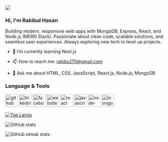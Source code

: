 ![](https://i.ibb.co.com/mCH1HFpG/MERN-Stack-Developer.png)

### Hi,  I'm Rakibul Hasan

Building modern, responsive web apps with MongoDB, Express, React, and Node.js (MERN Stack). Passionate about clean code, scalable solutions, and seamless user experiences. Always exploring new tech to level up projects.

- 🌱 I’m currently learning Next.js 

- 📫 How to reach me: rakibx270@gmail.com

- 💬 Ask me about HTML, CSS, JavaScript, React.js, Node.js, MongoDB

### Language & Tools
[<img src='https://cdn.jsdelivr.net/npm/simple-icons@3.0.1/icons/github.svg' alt='github' height='40'>](https://github.com/https://github.com/Rakibul-Hasan270)  [<img src='https://cdn.jsdelivr.net/npm/simple-icons@3.0.1/icons/linkedin.svg' alt='linkedin' height='40'>](https://www.linkedin.com/in/https://www.linkedin.com/in/rakibul-hasan01/)  [<img src='https://cdn.jsdelivr.net/npm/simple-icons@3.0.1/icons/facebook.svg' alt='facebook' height='40'>](https://www.facebook.com/https://www.facebook.com/rakibul.hasan.7424)  [<img src='https://cdn.jsdelivr.net/npm/simple-icons@3.0.1/icons/icloud.svg' alt='website' height='40'>](https://portfolio-64783.web.app)  [<img src='https://cdn.jsdelivr.net/npm/simple-icons@3.0.1/icons/react.svg' alt='react' height='40'>](https://react.dev)  [<img src='https://cdn.jsdelivr.net/npm/simple-icons@3.0.1/icons/javascript.svg' alt='javascript' height='40'>](https://www.w3schools.com/js)  [<img src='https://cdn.jsdelivr.net/npm/simple-icons@3.0.1/icons/node-dot-js.svg' alt='node-dot-js' height='40'>](https://nodejs.org/en)  [<img src='https://cdn.jsdelivr.net/npm/simple-icons@3.0.1/icons/mongodb.svg' alt='mongodb' height='40'>](https://www.mongodb.com)  

[![Top Langs](https://github-readme-stats.vercel.app/api/top-langs/?username=https://github.com/Rakibul-Hasan270)](https://github.com/anuraghazra/github-readme-stats)

![GitHub stats](https://github-readme-stats.vercel.app/api?username=https://github.com/Rakibul-Hasan270&show_icons=true)  

![GitHub streak stats](https://streak-stats.demolab.com/?user=https://github.com/Rakibul-Hasan270)  

